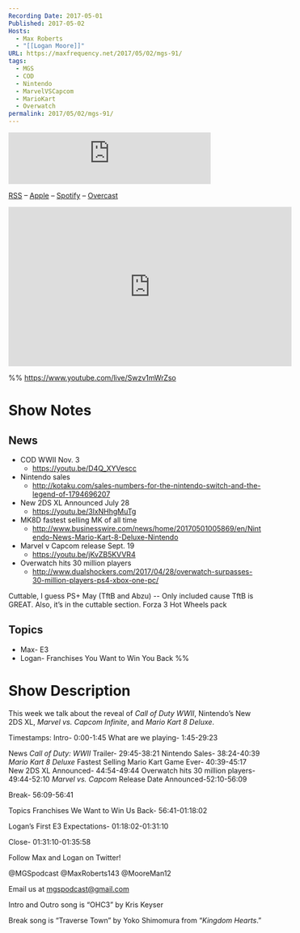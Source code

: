 ```yaml
---
Recording Date: 2017-05-01
Published: 2017-05-02
Hosts:
  - Max Roberts
  - "[[Logan Moore]]"
URL: https://maxfrequency.net/2017/05/02/mgs-91/
tags:
  - MGS
  - COD
  - Nintendo
  - MarvelVSCapcom
  - MarioKart
  - Overwatch
permalink: 2017/05/02/mgs-91/
---
```

<iframe src="https://podcasters.spotify.com/pod/show/millennialgamingspeak/embed/episodes/Episode-91-Call-of-Dutys-Return-to-World-War-II-e1adhtj/a-a6ts46p" height="102px" width="400px" frameborder="0" scrolling="no"></iframe>

[RSS](https://anchor.fm/s/74aa3858/podcast/rss) – [Apple](https://podcasts.apple.com/us/podcast/episode-3-gdc-wrap-up/id1000915981?i=1000542222515) – [Spotify](https://open.spotify.com/episode/7wePXT4Bt22LWifVLx3n8y) – [Overcast](https://overcast.fm/+EtIgeWxEU)

<div class=iframe-container>
<iframe width="560" height="315" src="https://www.youtube-nocookie.com/embed/Swzv1mWrZso?si=JuoMs5PgqOl9EEs9" title="YouTube video player" frameborder="0" allow="accelerometer; autoplay; clipboard-write; encrypted-media; gyroscope; picture-in-picture; web-share" allowfullscreen></iframe>
</div>

%%
https://www.youtube.com/live/Swzv1mWrZso

# Show Notes

## News

- COD WWII Nov. 3
	- https://youtu.be/D4Q_XYVescc 
- Nintendo sales
	- http://kotaku.com/sales-numbers-for-the-nintendo-switch-and-the-legend-of-1794696207 
- New 2DS XL Announced July 28
	- https://youtu.be/3lxNHhgMuTg 
- MK8D fastest selling MK of all time
	- http://www.businesswire.com/news/home/20170501005869/en/Nintendo-News-Mario-Kart-8-Deluxe-Nintendo 
- Marvel v Capcom release Sept. 19
	- https://youtu.be/jKvZB5KVVR4 
- Overwatch hits 30 million players
	- http://www.dualshockers.com/2017/04/28/overwatch-surpasses-30-million-players-ps4-xbox-one-pc/

Cuttable, I guess
PS+ May (TftB and Abzu) -- Only included cause TftB is GREAT. Also, it’s in the cuttable section.
Forza 3 Hot Wheels pack
## Topics

- Max- E3
- Logan- Franchises You Want to Win You Back %%
# Show Description

This week we talk about the reveal of *Call of Duty WWII*, Nintendo’s New 2DS XL, *Marvel vs. Capcom Infinite*, and *Mario Kart 8 Deluxe*.

Timestamps:
Intro- 0:00-1:45
What are we playing- 1:45-29:23

News
*Call of Duty: WWII* Trailer- 29:45-38:21
Nintendo Sales- 38:24-40:39
*Mario Kart 8 Deluxe* Fastest Selling Mario Kart Game Ever- 40:39-45:17
New 2DS XL Announced- 44:54-49:44
Overwatch hits 30 million players- 49:44-52:10
*Marvel vs. Capcom* Release Date Announced-52:10-56:09

Break- 56:09-56:41

Topics
Franchises We Want to Win Us Back- 56:41-01:18:02

Logan’s First E3 Expectations- 01:18:02-01:31:10

Close- 01:31:10-01:35:58

Follow Max and Logan on Twitter!

@MGSpodcast
@MaxRoberts143
@MooreMan12

Email us at mgspodcast@gmail.com

Intro and Outro song is “OHC3” by Kris Keyser

Break song is “Traverse Town” by Yoko Shimomura from “*Kingdom Hearts*.”